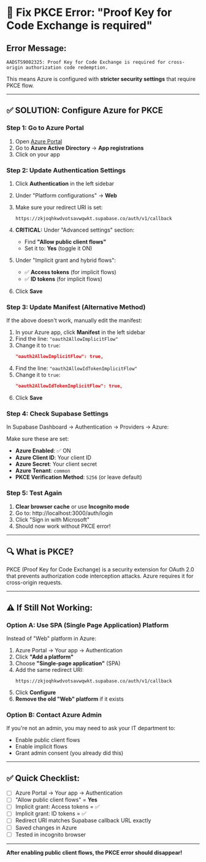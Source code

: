 # 🔧 Fix PKCE Error: "Proof Key for Code Exchange is required"

## Error Message:
```
AADSTS9002325: Proof Key for Code Exchange is required for cross-origin authorization code redemption.
```

This means Azure is configured with **stricter security settings** that require PKCE flow.

---

## ✅ SOLUTION: Configure Azure for PKCE

### Step 1: Go to Azure Portal

1. Open [Azure Portal](https://portal.azure.com)
2. Go to **Azure Active Directory** → **App registrations**
3. Click on your app

### Step 2: Update Authentication Settings

1. Click **Authentication** in the left sidebar
2. Under "Platform configurations" → **Web**
3. Make sure your redirect URI is set:
   ```
   https://zkjoqhkwdvotsavwqwkt.supabase.co/auth/v1/callback
   ```

4. **CRITICAL:** Under "Advanced settings" section:
   - Find **"Allow public client flows"**
   - Set it to: **Yes** (toggle it ON)

5. Under "Implicit grant and hybrid flows":
   - ✅ **Access tokens** (for implicit flows)
   - ✅ **ID tokens** (for implicit flows)

6. Click **Save**

### Step 3: Update Manifest (Alternative Method)

If the above doesn't work, manually edit the manifest:

1. In your Azure app, click **Manifest** in the left sidebar
2. Find the line: `"oauth2AllowImplicitFlow"`
3. Change it to `true`:
   ```json
   "oauth2AllowImplicitFlow": true,
   ```
4. Find the line: `"oauth2AllowIdTokenImplicitFlow"`
5. Change it to `true`:
   ```json
   "oauth2AllowIdTokenImplicitFlow": true,
   ```
6. Click **Save**

### Step 4: Check Supabase Settings

In Supabase Dashboard → Authentication → Providers → Azure:

Make sure these are set:
- **Azure Enabled**: ✅ ON
- **Azure Client ID**: Your client ID
- **Azure Secret**: Your client secret
- **Azure Tenant**: `common`
- **PKCE Verification Method**: `S256` (or leave default)

### Step 5: Test Again

1. **Clear browser cache** or use **Incognito mode**
2. Go to: http://localhost:3000/auth/login
3. Click "Sign in with Microsoft"
4. Should now work without PKCE error!

---

## 🔍 What is PKCE?

PKCE (Proof Key for Code Exchange) is a security extension for OAuth 2.0 that prevents authorization code interception attacks. Azure requires it for cross-origin requests.

---

## ⚠️ If Still Not Working:

### Option A: Use SPA (Single Page Application) Platform

Instead of "Web" platform in Azure:

1. Azure Portal → Your app → Authentication
2. Click **"Add a platform"**
3. Choose **"Single-page application"** (SPA)
4. Add the same redirect URI:
   ```
   https://zkjoqhkwdvotsavwqwkt.supabase.co/auth/v1/callback
   ```
5. Click **Configure**
6. **Remove the old "Web" platform** if it exists

### Option B: Contact Azure Admin

If you're not an admin, you may need to ask your IT department to:
- Enable public client flows
- Enable implicit flows
- Grant admin consent (you already did this)

---

## ✅ Quick Checklist:

- [ ] Azure Portal → Your app → Authentication
- [ ] "Allow public client flows" = **Yes**
- [ ] Implicit grant: Access tokens = ✅
- [ ] Implicit grant: ID tokens = ✅
- [ ] Redirect URI matches Supabase callback URL exactly
- [ ] Saved changes in Azure
- [ ] Tested in incognito browser

---

**After enabling public client flows, the PKCE error should disappear!**
